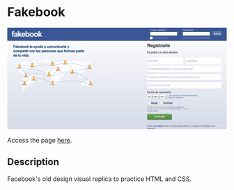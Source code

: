# Fakebook

![Screenshot](screenshot.png)

Access the page [here](https://fakebook-r2abreu-d72b1c833fcb32fbb335cf3992ec9219281d7c49586761.gitlab.io).

## Description 

Facebook's old design visual replica to practice HTML and CSS.
